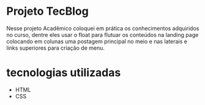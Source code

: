 # Projeto TecBlog

Nesse projeto Acadêmico coloquei em prática os conhecimentos adquiridos no curso, dentre eles usar o float para flutuar os conteúdos na landing page
colocando em colunas uma postagem principal no meio e nas laterais e links superiores para criação de menu.

# tecnologias utilizadas
- HTML
- CSS




